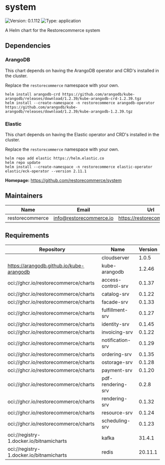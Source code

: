 # system

![Version: 0.1.112](https://img.shields.io/badge/Version-0.1.112-informational?style=flat-square) ![Type: application](https://img.shields.io/badge/Type-application-informational?style=flat-square)

A Helm chart for the Restorecommerce system

## Dependencies

### ArangoDB

This chart depends on having the ArangoDB operator and CRD's installed in the cluster.

Replace the `restorecommerce` namespace with your own.

```shell
helm install arangodb-crd https://github.com/arangodb/kube-arangodb/releases/download/1.2.39/kube-arangodb-crd-1.2.39.tgz
helm install --create-namespace -n restorecommerce arangodb-operator https://github.com/arangodb/kube-arangodb/releases/download/1.2.39/kube-arangodb-1.2.39.tgz
```

### Elastic

This chart depends on having the Elastic operator and CRD's installed in the cluster.

Replace the `restorecommerce` namespace with your own.

```shell
helm repo add elastic https://helm.elastic.co
helm repo update
helm install --create-namespace -n restorecommerce elastic-operator elastic/eck-operator --version 2.11.1
```

**Homepage:** <https://github.com/restorecommerce/system>

## Maintainers

| Name | Email | Url |
| ---- | ------ | --- |
| restorecommerce | <info@restorecommerce.io> | <https://restorecommerce.io/> |

## Requirements

| Repository | Name | Version |
|------------|------|---------|
|  | cloudserver | 1.0.5 |
| https://arangodb.github.io/kube-arangodb | kube-arangodb | 1.2.46 |
| oci://ghcr.io/restorecommerce/charts | access-control-srv | 0.1.37 |
| oci://ghcr.io/restorecommerce/charts | catalog-srv | 0.1.22 |
| oci://ghcr.io/restorecommerce/charts | facade-srv | 0.1.33 |
| oci://ghcr.io/restorecommerce/charts | fulfillment-srv | 0.1.27 |
| oci://ghcr.io/restorecommerce/charts | identity-srv | 0.1.45 |
| oci://ghcr.io/restorecommerce/charts | invoicing-srv | 0.1.22 |
| oci://ghcr.io/restorecommerce/charts | notification-srv | 0.1.29 |
| oci://ghcr.io/restorecommerce/charts | ordering-srv | 0.1.35 |
| oci://ghcr.io/restorecommerce/charts | ostorage-srv | 0.1.28 |
| oci://ghcr.io/restorecommerce/charts | payment-srv | 0.1.20 |
| oci://ghcr.io/restorecommerce/charts | pdf-rendering-srv | 0.2.8 |
| oci://ghcr.io/restorecommerce/charts | rendering-srv | 0.1.32 |
| oci://ghcr.io/restorecommerce/charts | resource-srv | 0.1.24 |
| oci://ghcr.io/restorecommerce/charts | scheduling-srv | 0.1.23 |
| oci://registry-1.docker.io/bitnamicharts | kafka | 31.4.1 |
| oci://registry-1.docker.io/bitnamicharts | redis | 20.11.1 |
